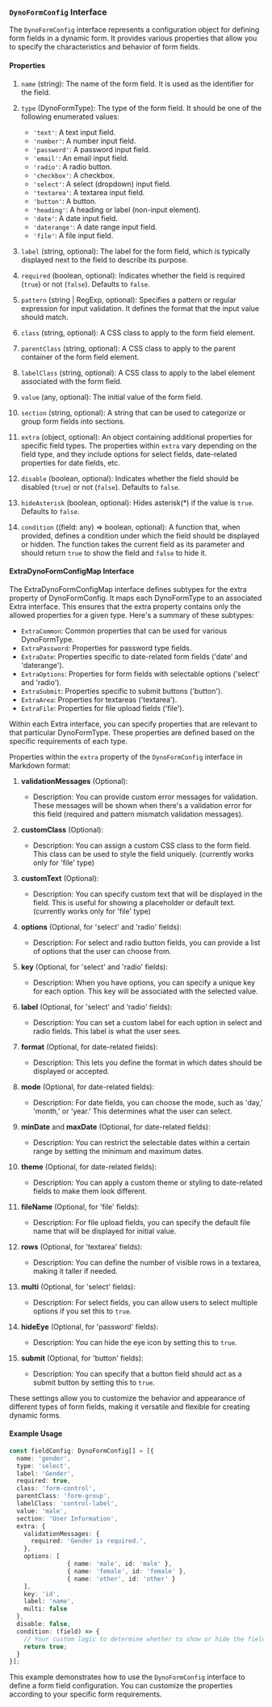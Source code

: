 ### `DynoFormConfig` Interface

The `DynoFormConfig` interface represents a configuration object for defining form fields in a dynamic form. It provides various properties that allow you to specify the characteristics and behavior of form fields.

#### Properties

1. `name` (string): The name of the form field. It is used as the identifier for the field.

2. `type` (DynoFormType): The type of the form field. It should be one of the following enumerated values:
   - `'text'`: A text input field.
   - `'number'`: A number input field.
   - `'password'`: A password input field.
   - `'email'`: An email input field.
   - `'radio'`: A radio button.
   - `'checkbox'`: A checkbox.
   - `'select'`: A select (dropdown) input field.
   - `'textarea'`: A textarea input field.
   - `'button'`: A button.
   - `'heading'`: A heading or label (non-input element).
   - `'date'`: A date input field.
   - `'daterange'`: A date range input field.
   - `'file'`: A file input field.

3. `label` (string, optional): The label for the form field, which is typically displayed next to the field to describe its purpose.

4. `required` (boolean, optional): Indicates whether the field is required (`true`) or not (`false`). Defaults to `false`.

5. `pattern` (string | RegExp, optional): Specifies a pattern or regular expression for input validation. It defines the format that the input value should match.

6. `class` (string, optional): A CSS class to apply to the form field element.

7. `parentClass` (string, optional): A CSS class to apply to the parent container of the form field element.

8. `labelClass` (string, optional): A CSS class to apply to the label element associated with the form field.

9. `value` (any, optional): The initial value of the form field.

10. `section` (string, optional): A string that can be used to categorize or group form fields into sections.

11. `extra` (object, optional): An object containing additional properties for specific field types. The properties within `extra` vary depending on the field type, and they include options for select fields, date-related properties for date fields, etc.

12. `disable` (boolean, optional): Indicates whether the field should be disabled (`true`) or not (`false`). Defaults to `false`.

13. `hideAsterisk` (boolean, optional): Hides asterisk(*) if the value is `true`. Defaults to `false`.

14. `condition` ((field: any) => boolean, optional): A function that, when provided, defines a condition under which the field should be displayed or hidden. The function takes the current field as its parameter and should return `true` to show the field and `false` to hide it.


####  ExtraDynoFormConfigMap Interface

The ExtraDynoFormConfigMap interface defines subtypes for the extra property of DynoFormConfig. It maps each DynoFormType to an associated Extra interface. This ensures that the extra property contains only the allowed properties for a given type. Here's a summary of these subtypes:

  - `ExtraCommon`: Common properties that can be used for various DynoFormType.
  - `ExtraPassword`: Properties for password type fields.
  - `ExtraDate`: Properties specific to date-related form fields ('date' and 'daterange').
  - `ExtraOptions`: Properties for form fields with selectable options ('select' and 'radio').
  - `ExtraSubmit`: Properties specific to submit buttons ('button').
  - `ExtraArea`: Properties for textareas ('textarea').
  - `ExtraFile`: Properties for file upload fields ('file').

Within each Extra interface, you can specify properties that are relevant to that particular DynoFormType. These properties are defined based on the specific requirements of each type.

Properties within the `extra` property of the `DynoFormConfig` interface in Markdown format:

1. **validationMessages** (Optional):
   - Description: You can provide custom error messages for validation. These messages will be shown when there's a validation error for this field (required and pattern mismatch validation messages).

2. **customClass** (Optional):
   - Description: You can assign a custom CSS class to the form field. This class can be used to style the field uniquely. (currently works only for 'file' type)

3. **customText** (Optional):
   - Description: You can specify custom text that will be displayed in the field. This is useful for showing a placeholder or default text. (currently works only for 'file' type)

4. **options** (Optional, for 'select' and 'radio' fields):
   - Description: For select and radio button fields, you can provide a list of options that the user can choose from.

5. **key** (Optional, for 'select' and 'radio' fields):
   - Description: When you have options, you can specify a unique key for each option. This key will be associated with the selected value.

6. **label** (Optional, for 'select' and 'radio' fields):
   - Description: You can set a custom label for each option in select and radio fields. This label is what the user sees.

7. **format** (Optional, for date-related fields):
   - Description: This lets you define the format in which dates should be displayed or accepted.

8. **mode** (Optional, for date-related fields):
   - Description: For date fields, you can choose the mode, such as 'day,' 'month,' or 'year.' This determines what the user can select.

9. **minDate** and **maxDate** (Optional, for date-related fields):
   - Description: You can restrict the selectable dates within a certain range by setting the minimum and maximum dates.

10. **theme** (Optional, for date-related fields):
    - Description: You can apply a custom theme or styling to date-related fields to make them look different.

11. **fileName** (Optional, for 'file' fields):
    - Description: For file upload fields, you can specify the default file name that will be displayed for initial value.

12. **rows** (Optional, for 'textarea' fields):
    - Description: You can define the number of visible rows in a textarea, making it taller if needed.

13. **multi** (Optional, for 'select' fields):
    - Description: For select fields, you can allow users to select multiple options if you set this to `true`.

14. **hideEye** (Optional, for 'password' fields):
    - Description: You can hide the eye icon by setting this to `true`.

15. **submit** (Optional, for 'button' fields):
    - Description: You can specify that a button field should act as a submit button by setting this to `true`.

These settings allow you to customize the behavior and appearance of different types of form fields, making it versatile and flexible for creating dynamic forms.

#### Example Usage

```typescript
const fieldConfig: DynoFormConfig[] = [{
  name: 'gender',
  type: 'select',
  label: 'Gender',
  required: true,
  class: 'form-control',
  parentClass: 'form-group',
  labelClass: 'control-label',
  value: 'male',
  section: 'User Information',
  extra: {
    validationMessages: {
      required: 'Gender is required.',
    },
    options: [
                { name: 'male', id: 'male' },
                { name: 'female', id: 'female' },
                { name: 'other', id: 'other' }
    ],
    key: 'id',
    label: 'name',
    multi: false
  },
  disable: false,
  condition: (field) => {
    // Your custom logic to determine whether to show or hide the field.
    return true;
  }
}];
```

This example demonstrates how to use the `DynoFormConfig` interface to define a form field configuration. You can customize the properties according to your specific form requirements.